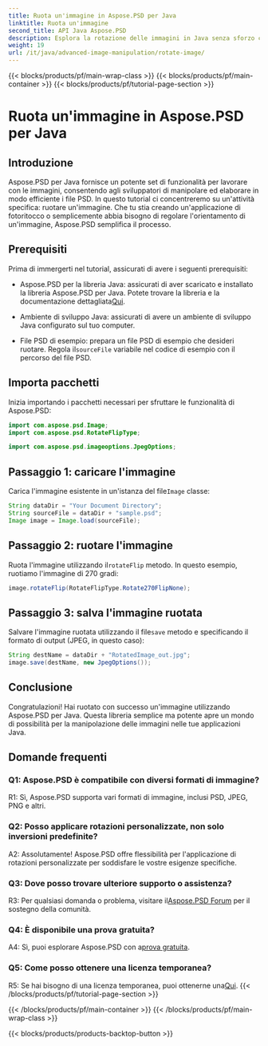 ```yaml
---
title: Ruota un'immagine in Aspose.PSD per Java
linktitle: Ruota un'immagine
second_title: API Java Aspose.PSD
description: Esplora la rotazione delle immagini in Java senza sforzo con Aspose.PSD. Ruota, capovolgi e salva facilmente i file PSD.
weight: 19
url: /it/java/advanced-image-manipulation/rotate-image/
---
```


{{< blocks/products/pf/main-wrap-class >}}
{{< blocks/products/pf/main-container >}}
{{< blocks/products/pf/tutorial-page-section >}}

# Ruota un'immagine in Aspose.PSD per Java

## Introduzione

Aspose.PSD per Java fornisce un potente set di funzionalità per lavorare con le immagini, consentendo agli sviluppatori di manipolare ed elaborare in modo efficiente i file PSD. In questo tutorial ci concentreremo su un'attività specifica: ruotare un'immagine. Che tu stia creando un'applicazione di fotoritocco o semplicemente abbia bisogno di regolare l'orientamento di un'immagine, Aspose.PSD semplifica il processo.

## Prerequisiti

Prima di immergerti nel tutorial, assicurati di avere i seguenti prerequisiti:

-  Aspose.PSD per la libreria Java: assicurati di aver scaricato e installato la libreria Aspose.PSD per Java. Potete trovare la libreria e la documentazione dettagliata[Qui](https://reference.aspose.com/psd/java/).

- Ambiente di sviluppo Java: assicurati di avere un ambiente di sviluppo Java configurato sul tuo computer.

-  File PSD di esempio: prepara un file PSD di esempio che desideri ruotare. Regola il`sourceFile` variabile nel codice di esempio con il percorso del file PSD.

## Importa pacchetti

Inizia importando i pacchetti necessari per sfruttare le funzionalità di Aspose.PSD:

```java
import com.aspose.psd.Image;
import com.aspose.psd.RotateFlipType;

import com.aspose.psd.imageoptions.JpegOptions;
```

## Passaggio 1: caricare l'immagine

 Carica l'immagine esistente in un'istanza del file`Image` classe:

```java
String dataDir = "Your Document Directory";
String sourceFile = dataDir + "sample.psd";
Image image = Image.load(sourceFile);
```

## Passaggio 2: ruotare l'immagine

 Ruota l'immagine utilizzando il`rotateFlip` metodo. In questo esempio, ruotiamo l'immagine di 270 gradi:

```java
image.rotateFlip(RotateFlipType.Rotate270FlipNone);
```

## Passaggio 3: salva l'immagine ruotata

 Salvare l'immagine ruotata utilizzando il file`save` metodo e specificando il formato di output (JPEG, in questo caso):

```java
String destName = dataDir + "RotatedImage_out.jpg";
image.save(destName, new JpegOptions());
```

## Conclusione

Congratulazioni! Hai ruotato con successo un'immagine utilizzando Aspose.PSD per Java. Questa libreria semplice ma potente apre un mondo di possibilità per la manipolazione delle immagini nelle tue applicazioni Java.

## Domande frequenti

### Q1: Aspose.PSD è compatibile con diversi formati di immagine?

R1: Sì, Aspose.PSD supporta vari formati di immagine, inclusi PSD, JPEG, PNG e altri.

### Q2: Posso applicare rotazioni personalizzate, non solo inversioni predefinite?

A2: Assolutamente! Aspose.PSD offre flessibilità per l'applicazione di rotazioni personalizzate per soddisfare le vostre esigenze specifiche.

### Q3: Dove posso trovare ulteriore supporto o assistenza?

 R3: Per qualsiasi domanda o problema, visitare il[Aspose.PSD Forum](https://forum.aspose.com/c/psd/34) per il sostegno della comunità.

### Q4: È disponibile una prova gratuita?

 A4: Sì, puoi esplorare Aspose.PSD con a[prova gratuita](https://releases.aspose.com/).

### Q5: Come posso ottenere una licenza temporanea?

 R5: Se hai bisogno di una licenza temporanea, puoi ottenerne una[Qui](https://purchase.aspose.com/temporary-license/).
{{< /blocks/products/pf/tutorial-page-section >}}

{{< /blocks/products/pf/main-container >}}
{{< /blocks/products/pf/main-wrap-class >}}

{{< blocks/products/products-backtop-button >}}
